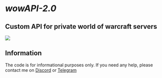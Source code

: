 # _wowAPI-2.0_
## Custom API for private world of warcraft servers
<img src="https://postimg.cc/bGVNzqkh">

## Information

The code is for informational purposes only. If you need any help, please contact me on <a href="https://discordapp.com/users/416812391003586571" target="_blank">Discord</a> or <a href="https://t.me/nulls18" target="_blank">Telegram</a>
